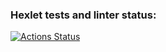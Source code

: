 ### Hexlet tests and linter status:
[![Actions Status](https://github.com/Maksimowwwich/python-project-lvl1/workflows/hexlet-check/badge.svg)](https://github.com/Maksimowwwich/python-project-lvl1/actions)